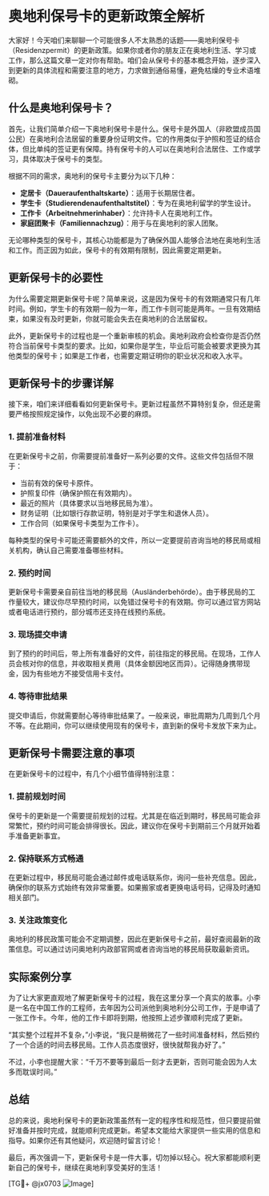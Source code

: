 # 奥地利保号卡的更新政策全解析

大家好！今天咱们来聊聊一个可能很多人不太熟悉的话题——奥地利保号卡（Residenzpermit）的更新政策。如果你或者你的朋友正在奥地利生活、学习或工作，那么这篇文章一定对你有帮助。咱们会从保号卡的基本概念开始，逐步深入到更新的具体流程和需要注意的地方，力求做到通俗易懂，避免枯燥的专业术语堆砌。

## 什么是奥地利保号卡？

首先，让我们简单介绍一下奥地利保号卡是什么。保号卡是外国人（非欧盟成员国公民）在奥地利合法居留的重要身份证明文件。它的作用类似于护照和签证的结合体，但比单纯的签证更有保障。持有保号卡的人可以在奥地利合法居住、工作或学习，具体取决于保号卡的类型。

根据不同的需求，奥地利的保号卡主要分为以下几种：
- **定居卡（Daueraufenthaltskarte）**：适用于长期居住者。
- **学生卡（Studierendenaufenthaltstitel）**：专为在奥地利留学的学生设计。
- **工作卡（Arbeitnehmerinhaber）**：允许持卡人在奥地利工作。
- **家庭团聚卡（Familiennachzug）**：用于与在奥地利的家人团聚。

无论哪种类型的保号卡，其核心功能都是为了确保外国人能够合法地在奥地利生活和工作。而正因为如此，保号卡的有效期有限制，因此需要定期更新。

## 更新保号卡的必要性

为什么需要定期更新保号卡呢？简单来说，这是因为保号卡的有效期通常只有几年时间。例如，学生卡的有效期一般为一年，而工作卡则可能是两年。一旦有效期结束，如果没有及时更新，你就可能会失去在奥地利的合法居留权。

此外，更新保号卡的过程也是一个重新审核的机会。奥地利政府会检查你是否仍然符合当前保号卡类型的要求。比如，如果你是学生，毕业后可能会被要求更换为其他类型的保号卡；如果是工作者，也需要定期证明你的职业状况和收入水平。

## 更新保号卡的步骤详解

接下来，咱们来详细看看如何更新保号卡。更新过程虽然不算特别复杂，但还是需要严格按照规定操作，以免出现不必要的麻烦。

### 1. 提前准备材料

在更新保号卡之前，你需要提前准备好一系列必要的文件。这些文件包括但不限于：
- 当前有效的保号卡原件。
- 护照复印件（确保护照在有效期内）。
- 最近的照片（具体要求以当地移民局为准）。
- 财务证明（比如银行存款证明，特别是对于学生和退休人员）。
- 工作合同（如果保号卡类型为工作卡）。

每种类型的保号卡可能还需要额外的文件，所以一定要提前咨询当地的移民局或相关机构，确认自己需要准备哪些材料。

### 2. 预约时间

更新保号卡需要亲自前往当地的移民局（Ausländerbehörde）。由于移民局的工作量较大，建议你尽早预约时间，以免错过保号卡的有效期。你可以通过官方网站或者电话进行预约，部分城市还支持在线预约系统。

### 3. 现场提交申请

到了预约的时间后，带上所有准备好的文件，前往指定的移民局。在现场，工作人员会核对你的信息，并收取相关费用（具体金额因地区而异）。记得随身携带现金，因为有些地方不接受信用卡支付。

### 4. 等待审批结果

提交申请后，你就需要耐心等待审批结果了。一般来说，审批周期为几周到几个月不等。在此期间，你可以继续使用现有的保号卡，直到新的保号卡发放下来为止。

## 更新保号卡需要注意的事项

在更新保号卡的过程中，有几个小细节值得特别注意：

### 1. 提前规划时间

保号卡的更新是一个需要提前规划的过程。尤其是在临近到期时，移民局可能会非常繁忙，预约时间可能会排得很长。因此，建议你在保号卡到期前三个月就开始着手准备更新事宜。

### 2. 保持联系方式畅通

在更新过程中，移民局可能会通过邮件或电话联系你，询问一些补充信息。因此，确保你的联系方式始终有效非常重要。如果搬家或者更换电话号码，记得及时通知相关部门。

### 3. 关注政策变化

奥地利的移民政策可能会不定期调整，因此在更新保号卡之前，最好查阅最新的政策信息。可以通过访问奥地利内政部官网或者咨询当地的移民局获取最新资讯。

## 实际案例分享

为了让大家更直观地了解更新保号卡的过程，我在这里分享一个真实的故事。小李是一名在中国工作的工程师，去年因为公司派他到奥地利分公司工作，于是申请了一张工作卡。今年，他的工作卡即将到期，他按照上述步骤顺利完成了更新。

“其实整个过程并不复杂，”小李说，“我只是稍微花了一些时间准备材料，然后预约了一个合适的时间去移民局。工作人员态度很好，很快就帮我办好了。”

不过，小李也提醒大家：“千万不要等到最后一刻才去更新，否则可能会因为人太多而耽误时间。”

## 总结

总的来说，奥地利保号卡的更新政策虽然有一定的程序性和规范性，但只要提前做好准备并按时完成，就能顺利完成更新。希望本文能给大家提供一些实用的信息和指导。如果你还有其他疑问，欢迎随时留言讨论！

最后，再次强调一下，更新保号卡是一件大事，切勿掉以轻心。祝大家都能顺利更新自己的保号卡，继续在奥地利享受美好的生活！

[TG💪+ @jx0703 ![Image](https://github.com/user-attachments/assets/dbca1d08-cadb-493c-b0ec-ad6f7a83f270)]